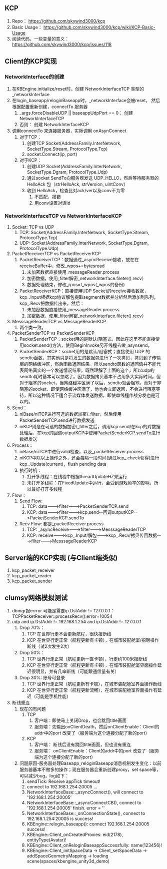
## KCP
1. Repo： https://github.com/skywind3000/kcp
2. Basic Usage： https://github.com/skywind3000/kcp/wiki/KCP-Basic-Usage
3. 阅读代码，一些变量的意义： https://github.com/skywind3000/kcp/issues/118

## Client的KCP实现
### NetworkInterface的创建
1. 在KBEngine.initialize/reset时，创建 NetworkInterfaceTCP 类型的_networkInterface
2. 在login_baseapp/reloginBaseapp时，_networkInterface会被reset， 然后根据配置重新创建，connectTo 服务器
    1. _args.forceDisableUDP || baseappUdpPort == 0： 创建 NetworkInterfaceTCP
    2. 否则： 创建 NetworkInterfaceKCP
3. 调用connectTo 来连接服务器，实际调用 onAsynConnect
    1. 对于TCP：
        1. 创建TCP Socket(AddressFamily.InterNetwork, SocketType.Stream, ProtocolType.Tcp) 
        2. socket.Connect(ip, port)
    2. 对于KCP：
        1. 创建UDP Socket(AddressFamily.InterNetwork, SocketType.Dgram, ProtocolType.Udp) 
        1. 通过socket SendTo向服务器发送 UDP_HELLO，然后等待服务器的 HelloAck 包（strHelloAck, strVersion, uintConv）
        2. 收到 HelloAck，检查比对ack/ver以及conv不为零
            1. 不匹配，报错
            2. 用conv设置对话Id

### NetworkInterfaceTCP vs NetworkInterfaceKCP
1. Socket: TCP vs UDP
    1. TCP: Socket(AddressFamily.InterNetwork, SocketType.Stream, ProtocolType.Tcp)
    2. UDP: Socket(AddressFamily.InterNetwork, SocketType.Dgram, ProtocolType.Udp)
2. PacketReceiverTCP vs PacketReceiverKCP
    1. PacketReceiverTCP：数据通过_asyncReceive接收，放在在receiveBuffer中，修改_wpos+=bytesread
        1. 未加密数据直接使用_messageReader.process
        2. 加密数据，使用_filter解密_networkInterface.fileter().recv）
        3. 数据处理结束，修改_rpos=t_wpos(_wpos的备份)
    2. PacketReceiverKCP：直接使用UDP Socket的receive接收数据，kcp_.Input根据kcp协议解包提取segment数据并分析然后添加到队列，kcp_.Recv把数据传出来，然后：
        1. 未加密数据直接使用_messageReader.process
        2. 加密数据，使用_filter解密_networkInterface.fileter().recv）
3. MesssageReaderTCP vs MessageReaderKCP
    1. 两个类一致。
4. PacketSenderTCP vs PacketSenderKCP
    1. PacketSenderTCP：socket用的是默认/阻塞式，因此在这里不能直接使用socket.send()方法，使用BeginInvoke另开线程去做_asynsend。
    2. PacketSenderKCP：socket用的是默认/阻塞式；直接使用 UDP 的sendto函数，其实他只是将发生的数据包进行了一次拷贝，拷贝到了传输层的网络缓冲区，然后函数返回结果。所以sendto函数的返回值并不能代表网络真实的一个发送情况结果。既然理解了上面的这个，所以udp的sendto耗时基本可以忽略了。因为数据拷贝基本不占用多大实际时间。但对于阻塞的socket，当网络缓冲区满了以后，sendto就会阻塞。而对于非阻塞的socket，即使网络缓冲区满了，他也会立即返回，不会进行阻塞等待，所以这种情况下适合于流媒体发送数据，即使单线程作战分发也是可以的。
5. Send：
    1. niBase/niTCP进行可选的数据加密/_filter，然后使用PacketSenderTCP.send进行数据发送
    2. niKCP则是在可选的数据加密/_filter之后，调用kcp.send/在kcp的对数据处理后，在kcp的回调outputKCP中使用PacketSenderKCP.sendTo进行数据发送
6. Process：
    1. niBase/niTCP中进行valid检查，以及_packetReceiver.process
    2. niKCP中除以上操作之外，还会每隔一段时间(通过kcp_.check获得)进行kcp_.Update(current)，flush pending data
    3. 执行时机：
        1. 打开多线程：在线程中根据threadUpdateHZ来运行
        2. 未打开多线程：在FixedUpdate中运行，会受到游戏帧率的影响，所以最好打开多线程
7. Flow：
    1. Send Flow:
        1. TCP: data--->filter--->PacketSenderTCP.send
        2. KCP: data--->filter--->kcp.send--回调outputKCP-->PacketSenderKCP.sendTo
    2. Recv Flow: 都是_packetReceiver.process
        1. TCP: _asyncReceive--->filter--->MesssageReaderTCP
        2. KCP: receive--->kcp_.Input/解包--->kcp_.Recv/拷贝传回数据--->filter--->MesssageReaderKCP

## Server端的KCP实现 (与Client端类似)
1. kcp_packet_receiver
2. kcp_packet_reader
3. kcp_packet_sender

## clumsy网络模拟测试
1. dbmgr报errror 可能是需要ip.DstAddr != 127.0.0.1：TCPPacketReceiver::processRecv():error=10054
2. udp and ip.DstAddr != 192.168.1.254 and ip.DstAddr != 127.0.0.1
    1. Drop 70%：
        1. TCP 在世界行走不会更新航程，很快报断线
        2. KCP 在世界行走正常（航程更新有卡顿），在城市装配舱室/招聘操作断线（试2次发生2次）
    2. Drop 50%：
        1. TCP 世界行走正常（航程更新一直卡顿），行走约100米报断线
        2. KCP 在世界行走正常（航程更新有卡顿），在城市装配舱室界面操作延迟很明显，并有几率断线（可能跟通信量有关）
    3. Drop 30%: 账号可登录
        1. TCP 世界行走正常（航程更新有卡顿），在城市装配舱室界面操作断线
        2. KCP 在世界行走正常（航程更新流畅），在城市装配舱室界面操作有延迟（可能是手机性能）
3. 断线重连
    1. 现在的有问题
        1. TCP 
            1. 客户端：即使马上关闭Drop，也会跳回title画面
            2. 服务端：先输出onClientDeath，然后onClientEnable：Client的addr中的port 改变了（服务端为这个连接分配了新的port）
        2. KCP 
            1. 客户端： 断线后没有跳回title画面，但也没有重连
            2. 服务端： onClientEnable：Client的addr中的port 改变了（服务端为这个连接分配了新的port）
    2. 问题原因-服务器处理Baseapp_reloginBaseapp消息机制发生变化：以前服务器基本不做多的操作；现在服务器会重新创建proxy，set space等，可以减少bug，log如下：
        1. sendTick: Receive appTick timeout!
        2. connect to 192.168.1.254:20005 ...
        3. NetworkInterfaceBase::_asyncConnect(), will connect to '192.168.1.254:20005'
        4. NetworkInterfaceBase::_asyncConnectCB(), connect to '192.168.1.254:20005' finish. error = ''
        5. NetworkInterfaceBase::_onConnectionState(), connect to 192.168.1.254:20005 is success!
        6. KBEngine::relogin_baseapp(): connect 192.168.1.254:20005 success!
        7. KBEngine::Client_onCreatedProxies: eid(2178), entityType(Avatar)!
        8. KBEngine::Client_onReloginBaseappSuccessfully: name(123456)!
        9. KBEngine::Client_initSpaceData -> Client_setSpaceData -> addSpaceGeometryMapping -> loading scene(spaces/kbengine_unity3d_demo)
